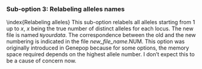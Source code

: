 ### Sub-option 3: Relabeling alleles names
\index{Relabeling alleles}
This sub-option relabels all alleles starting from 1 up to $x$, $x$ being the true number of distinct alleles for each locus. The new file is named `N`*yourdata*. The correspondence between the old and the new numbering is indicated in the file *new\_file\_name*.NUM. This option was originally introduced in Genepop because for some options, the memory space required depends on the highest allele number. I don’t expect this to be a cause of concern now.
